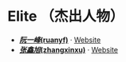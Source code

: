 # Elite （杰出人物）

- [**_阮一峰_(ruanyf)**](https://github.com/ruanyf) · [Website](http://www.ruanyifeng.com/blog/)
- [**_张鑫旭_(zhangxinxu)**](https://github.com/zhangxinxu) · [Website](http://www.zhangxinxu.com/wordpress/)
